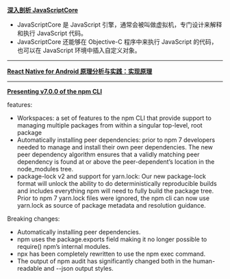 **[深入剖析 JavaScriptCore](https://www.jianshu.com/p/e220e1f34a0b)**
- JavaScriptCore 是 JavaScript 引擎，通常会被叫做虚拟机，专门设计来解释和执行 JavaScript 代码。
- JavaScriptCore 还能够在 Objective-C 程序中来执行 JavaScript 的代码，也可以在 JavaScript 环境中插入自定义对象。

---

**[React Native for Android 原理分析与实践：实现原理](https://juejin.im/post/6844903553283129352)**

---

**[Presenting v7.0.0 of the npm CLI](https://github.blog/2020-10-13-presenting-v7-0-0-of-the-npm-cli/)**

features:
- Workspaces: a set of features to the npm CLI that provide support to managing multiple packages from within a singular top-level, root package
- Automatically installing peer dependencies: prior to npm 7 developers needed to manage and install their own peer dependencies. The new peer dependency algorithm ensures that a validly matching peer dependency is found at or above the peer-dependent’s location in the node_modules tree.
- package-lock v2 and support for yarn.lock: Our new package-lock format will unlock the ability to do deterministically reproducible builds and includes everything npm will need to fully build the package tree. Prior to npm 7 yarn.lock files were ignored, the npm cli can now use yarn.lock as source of package metadata and resolution guidance.

Breaking changes:
- Automatically installing peer dependencies.
- npm uses the package.exports field making it no longer possible to require() npm’s internal modules.
- npx has been completely rewritten to use the npm exec command.
- The output of npm audit has significantly changed both in the human-readable and --json output styles.
